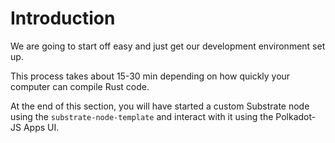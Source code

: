 Introduction
===

We are going to start off easy and just get our development environment set up.

This process takes about 15-30 min depending on how quickly your computer can compile Rust code.

At the end of this section, you will have started a custom Substrate node using the `substrate-node-template` and interact with it using the Polkadot-JS Apps UI.